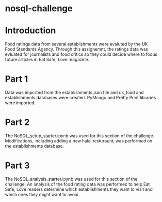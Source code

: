 # nosql-challenge

# Introduction
Food ratings data from several establishments were evaluted by the UK Food Standards Agency. Through this assignemnt, the ratings data was evluated for journalists and food critics so they could decide where to focus future articles in Eat Safe, Love magazine. 

# Part 1
Data was imported from the establishments.json file and uk_food and establishments databases were created. PyMongo and Pretty Print libraries were imported.

# Part 2
The NoSQL_setup_starter.ipynb was used for this section of the challenge. Modifications, including adding a new halal resturaunt, was performed on the establishments database.  
 
# Part 3
The NoSQL_analysis_starter.ipynb was used for this section of the challenge. An analysis of the food rating data was performed to help Eat Safe, Love readers determine which establishments they want to visit and which ones they might want to avoid. 
